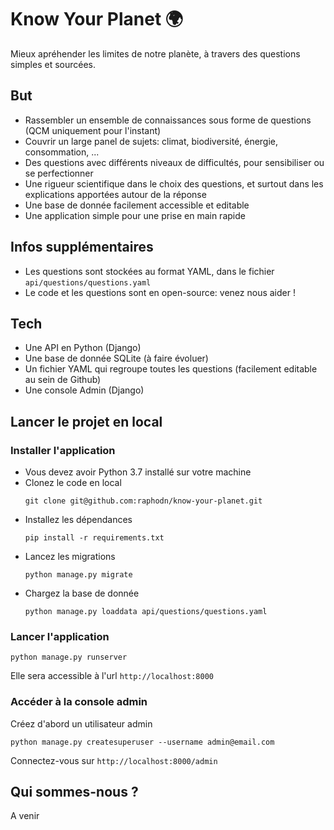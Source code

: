 # Know Your Planet 🌍

Mieux apréhender les limites de notre planète, à travers des questions simples et sourcées.

## But

- Rassembler un ensemble de connaissances sous forme de questions (QCM uniquement pour l'instant)
- Couvrir un large panel de sujets: climat, biodiversité, énergie, consommation, ...
- Des questions avec différents niveaux de difficultés, pour sensibiliser ou se perfectionner
- Une rigueur scientifique dans le choix des questions, et surtout dans les explications apportées autour de la réponse
- Une base de donnée facilement accessible et editable
- Une application simple pour une prise en main rapide

## Infos supplémentaires

- Les questions sont stockées au format YAML, dans le fichier `api/questions/questions.yaml`
- Le code et les questions sont en open-source: venez nous aider !

## Tech

- Une API en Python (Django)
- Une base de donnée SQLite (à faire évoluer)
- Un fichier YAML qui regroupe toutes les questions (facilement editable au sein de Github)
- Une console Admin (Django)

## Lancer le projet en local

### Installer l'application

- Vous devez avoir Python 3.7 installé sur votre machine
- Clonez le code en local
    ```
    git clone git@github.com:raphodn/know-your-planet.git
    ```
- Installez les dépendances
    ```
    pip install -r requirements.txt
    ```
- Lancez les migrations
    ```
    python manage.py migrate
    ```
- Chargez la base de donnée
    ```
    python manage.py loaddata api/questions/questions.yaml
    ```

### Lancer l'application

```
python manage.py runserver
```

Elle sera accessible à l'url `http://localhost:8000`

### Accéder à la console admin

Créez d'abord un utilisateur admin
```
python manage.py createsuperuser --username admin@email.com
```

Connectez-vous sur `http://localhost:8000/admin`

## Qui sommes-nous ?

A venir
